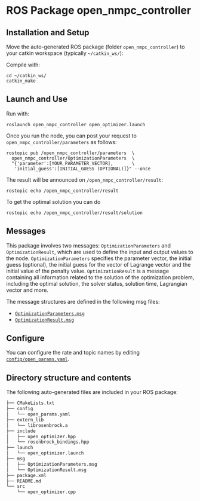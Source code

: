 # ROS Package open_nmpc_controller


## Installation and Setup

Move the auto-generated ROS package (folder `open_nmpc_controller`) to your catkin workspace (typically `~/catkin_ws/`):

Compile with:

```console
cd ~/catkin_ws/
catkin_make
``` 


## Launch and Use

Run with:

```
roslaunch open_nmpc_controller open_optimizer.launch
```

Once you run the node, you can post your request to `open_nmpc_controller/parameters` as follows:

```
rostopic pub /open_nmpc_controller/parameters  \
  open_nmpc_controller/OptimizationParameters  \
  "{'parameter':[YOUR_PARAMETER_VECTOR],       \
   'initial_guess':[INITIAL_GUESS (OPTIONAL)]}" --once
```

The result will be announced on `/open_nmpc_controller/result`:

```
rostopic echo /open_nmpc_controller/result
```

To get the optimal solution you can do

```
rostopic echo /open_nmpc_controller/result/solution
```

## Messages

This package involves two messages: `OptimizationParameters` 
and `OptimizationResult`, which are used to define the input 
and output values to the node. `OptimizationParameters` specifies
the parameter vector, the initial guess (optional), the initial
guess for the vector of Lagrange vector and the initial value
of the penalty value. `OptimizationResult` is a message containing
all information related to the solution of the optimization 
problem, including the optimal solution, the solver status, 
solution time, Lagrangian vector and more. 

The message structures are defined in the following msg files:  

- [`OptimizationParameters.msg`](msg/OptimizationParameters.msg)
- [`OptimizationResult.msg`](msg/OptimizationResult.msg)


## Configure

You can configure the rate and topic names by editing 
[`config/open_params.yaml`](config/open_params.yaml).


## Directory structure and contents

The following auto-generated files are included in your ROS package:

```txt
├── CMakeLists.txt
├── config
│   └── open_params.yaml
├── extern_lib
│   └── librosenbrock.a
├── include
│   ├── open_optimizer.hpp
│   └── rosenbrock_bindings.hpp
├── launch
│   └── open_optimizer.launch
├── msg
│   ├── OptimizationParameters.msg
│   └── OptimizationResult.msg
├── package.xml
├── README.md
└── src
    └── open_optimizer.cpp
```